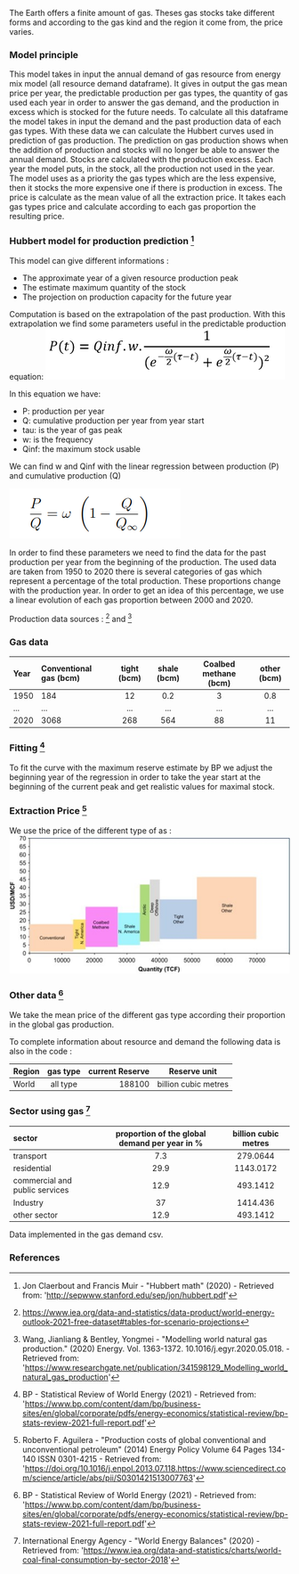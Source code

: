 The Earth offers a finite amount of gas. Theses gas stocks take different forms and according to the gas kind and the region it come from, the price varies.

### Model principle

This model takes in input the annual demand of gas resource from energy mix model (all resource demand dataframe). It gives in output the gas mean price per year, the predictable production per gas types, the quantity of gas used each year in order to answer the gas demand, and the production in excess which is stocked for the future needs.
To calculate all this dataframe the model takes in input the demand and the past production data of each gas types.
With these data we can calculate the Hubbert curves used in prediction of gas production.
The prediction on gas production shows when the addition of production and stocks will no longer be able to answer the annual demand.
Stocks are calculated with the production excess. Each year the model puts, in the stock, all the production not used in the year. 
The model uses as a priority the gas types which are the less expensive, then it stocks the more expensive one if there is production in excess.
The price is calculate as the mean value of all the extraction price. It takes each gas types price and calculate according to each gas proportion the resulting price.

### Hubbert model for production prediction [^1]

This model can give different informations : 
* The approximate year of a given resource production peak
* The estimate maximum quantity of the stock
* The projection on production capacity for the future year

Computation is based on the extrapolation of the past production. With this extrapolation we find some parameters useful in the predictable production equation:
![](production.png)

In this equation we have:
- P: production per year
- Q: cumulative production per year from year start
- tau: is the year of gas peak
- w: is the frequency 
- Qinf: the maximum stock usable 

We can find w and Qinf with the linear regression between production (P) and cumulative production (Q)

![](regression.png)

In order to find these parameters we need to find the data for the past production per year from the beginning of the production.
The used data are taken from 1950 to 2020 there is several categories of gas which represent a percentage of the total production. These proportions change with the production year. In order to get an idea of this percentage, we use a linear evolution of each gas proportion between 2000 and 2020. 

Production data sources : [^2] and [^3]

### Gas data

|Year |Conventional gas (bcm)|tight (bcm)|shale (bcm)|Coalbed methane (bcm)|other (bcm)|
| :------- | :---------- | :-----------: | :---------: | :-----------------: |:-----------------:|
|1950 |184|12|0.2|3|0.8|
|...|...|...|...|...|...|
|2020|3068|268|564|88|11|

### Fitting [^4]

To fit the curve with the maximum reserve estimate by BP we adjust the beginning year of the regression in order to take the year start at the beginning of the current peak and get realistic values for maximal stock.

### Extraction Price [^6]

We use the price of the different type of as :
![](price.jpg)

### Other data [^4]

We take the mean price of the different gas type according their proportion in the global gas production. 

To complete information about resource and demand the following data is also in the code :

|  Region  |gas type  |  current Reserve | Reserve unit |
| :------- | :--------:| ---------: | :-----------------: |
| World  | all type | 188100 | billion cubic metres |

### Sector using gas [^5]

| sector | proportion of the global demand per year in % | billion cubic metres|
| :------- | :--------:| :----------:|
|transport|7.3|279.0644|
|residential|29.9|1143.0172|
|commercial and public services	|12.9|493.1412|
|Industry|37|1414.436|
|other sector|12.9|493.1412|

Data implemented in the gas demand csv.

### References 

[^1]: Jon Claerbout and Francis Muir - "Hubbert math" (2020) - Retrieved from: 'http://sepwww.stanford.edu/sep/jon/hubbert.pdf'
[^2]: https://www.iea.org/data-and-statistics/data-product/world-energy-outlook-2021-free-dataset#tables-for-scenario-projections
[^3]: Wang, Jianliang & Bentley, Yongmei - "Modelling world natural gas production." (2020) Energy. Vol. 1363-1372. 10.1016/j.egyr.2020.05.018. - Retrieved from: 'https://www.researchgate.net/publication/341598129_Modelling_world_natural_gas_production'
[^4]: BP - Statistical Review of World Energy (2021) - Retrieved from: 'https://www.bp.com/content/dam/bp/business-sites/en/global/corporate/pdfs/energy-economics/statistical-review/bp-stats-review-2021-full-report.pdf'
[^5]: International Energy Agency - "World Energy Balances" (2020) - Retrieved from: 'https://www.iea.org/data-and-statistics/charts/world-coal-final-consumption-by-sector-2018'
[^6]: Roberto F. Aguilera - "Production costs of global conventional and unconventional petroleum" (2014) Energy Policy Volume 64 Pages 134-140 ISSN 0301-4215 - Retrieved from: 'https://doi.org/10.1016/j.enpol.2013.07.118.https://www.sciencedirect.com/science/article/abs/pii/S0301421513007763'
